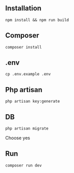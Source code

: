 ## Installation 

    npm install && npm run build

## Composer

    composer install

## .env 

    cp .env.example .env

## Php artisan

    php artisan key:generate

## DB

    php artisan migrate

Choose yes


## Run

    composer run dev
